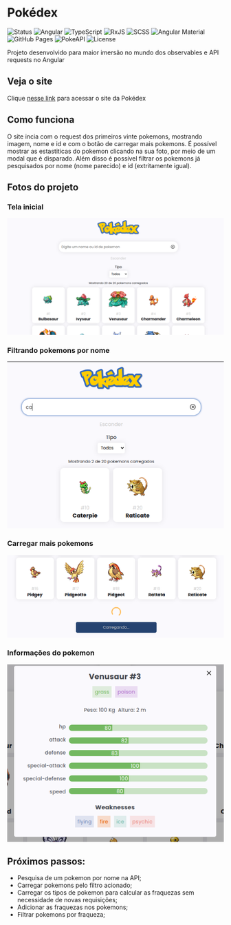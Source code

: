 # Pokédex

![Status](https://img.shields.io/badge/Status-Concluído-brightgreen?style=for-the-badge)
![Angular](https://img.shields.io/badge/Angular-17-DD0031?style=for-the-badge&logo=angular&logoColor=white)
![TypeScript](https://img.shields.io/badge/TypeScript-007ACC?style=for-the-badge&logo=typescript&logoColor=white)
![RxJS](https://img.shields.io/badge/RxJS-B7178C?style=for-the-badge&logo=reactivex&logoColor=white)
![SCSS](https://img.shields.io/badge/SCSS-CC6699?style=for-the-badge&logo=sass&logoColor=white)
![Angular Material](https://img.shields.io/badge/Angular%20Material-3F51B5?style=for-the-badge&logo=angular&logoColor=white)
![GitHub Pages](https://img.shields.io/badge/GitHub%20Pages-222222?style=for-the-badge&logo=githubpages&logoColor=white)
![PokeAPI](https://img.shields.io/badge/PokeAPI-EF5350?style=for-the-badge&logo=pokemon&logoColor=white)
![License](https://img.shields.io/badge/License-MIT-yellow?style=for-the-badge)

Projeto desenvolvido para maior imersão no mundo dos observables e API requests no Angular

## Veja o site

Clique [nesse link](https://ramon-erik.github.io/personal-pokedex/) para acessar o site da Pokédex

## Como funciona

O site incia com o request dos primeiros vinte pokemons, mostrando imagem, nome e id e com o botão de carregar mais pokemons. É possível mostrar as estastiticas do pokemon clicando na sua foto, por meio de um modal que é disparado. Além disso é possível filtrar os pokemons já pesquisados por nome (nome parecido) e id (extritamente igual).

## Fotos do projeto

### Tela inicial
![lista inicial](./public/readme/lista.png)

### Filtrando pokemons por nome

![lista inicial](./public/readme/filtros.png)

### Carregar mais pokemons

![lista inicial](./public/readme/loading.png)

### Informações do pokemon

![lista inicial](./public/readme/dialog.png)

## Próximos passos:

- Pesquisa de um pokemon por nome na API;
- Carregar pokemons pelo filtro acionado;
- Carregar os tipos de pokemon para calcular as fraquezas sem  necessidade de novas requisições;
- Adicionar as fraquezas nos pokemons;
- Filtrar pokemons por fraqueza;